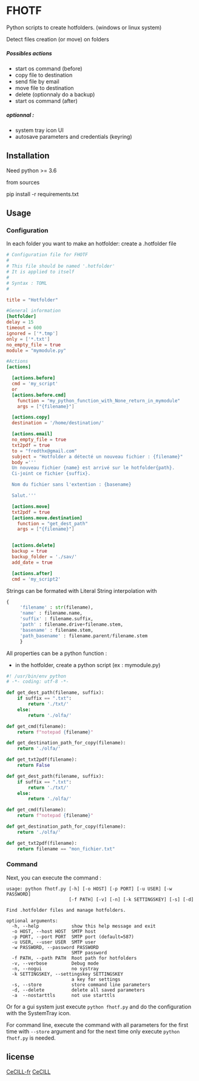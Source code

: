 # FHOTF
Python scripts to create hotfolders.
(windows or linux system)

Detect files creation (or move) on folders
##### Possibles actions
- start os command (before)
- copy file to destination
- send file by email
- move file to destination
- delete (optionnaly do a backup)
- start os command (after)

##### optionnal :
- system tray icon UI
- autosave parameters and credentials (keyring)

## Installation

Need python >= 3.6

from sources

pip install -r requirements.txt

## Usage

### Configuration

In each folder you want to make an hotfolder: create a .hotfolder file

```toml
# Configuration file for FHOTF
#
# This file should be named '.hotfolder'
# It is applied to itself
#
# Syntax : TOML
#

title = "Hotfolder"

#General information
[hotfolder]
delay = 15
timeout = 600
ignored = ['*.tmp']
only = ['*.txt']
no_empty_file = true
module = "mymodule.py"

#Actions
[actions]

  [actions.before]
  cmd = 'my_script'
  or
  [actions.before.cmd]
    function = "my_python_function_with_None_return_in_mymodule"
    args = ["{filename}"]

  [actions.copy]
  destination = '/home/destination/'

  [actions.email]
  no_empty_file = true
  txt2pdf = true
  to = "fredthx@gmail.com"
  subject = "Hotfolder a détecté un nouveau fichier : {filename}"
  body ='''
  Un nouveau fichier {name} est arrivé sur le hotfolder{path}.
  Ci-joint ce fichier {suffix}.

  Nom du fichier sans l'extention : {basename}

  Salut.'''

  [actions.move]
  txt2pdf = true
  [actions.move.destination]
    function = "get_dest_path"
    args = ["{filename}"]


  [actions.delete]
  backup = true
  backup_folder = './sav/'
  add_date = true

  [actions.after]
  cmd = 'my_script2'
```
Strings can be formated with Literal String interpolation with

```python
{
     'filename' : str(filename),
     'name' : filename.name,
     'suffix' : filename.suffix,
     'path' : filename.drive+filename.stem,
     'basename' : filename.stem,
     'path_basename' : filename.parent/filename.stem
     }
```

All properties can be a python function :
- in the hotfolder, create a python script (ex : mymodule.py)

```python
#! /usr/bin/env python
# -*- coding: utf-8 -*-

def get_dest_path(filename, suffix):
    if suffix == ".txt":
        return './txt/'
    else:
        return './olfa/'

def get_cmd(filename):
    return f"notepad {filename}"

def get_destination_path_for_copy(filename):
    return './olfa/'

def get_txt2pdf(filename):
    return False

def get_dest_path(filename, suffix):
    if suffix == ".txt":
        return './txt/'
    else:
        return './olfa/'

def get_cmd(filename):
    return f"notepad {filename}"

def get_destination_path_for_copy(filename):
    return './olfa/'

def get_txt2pdf(filename):
    return filename == "mon_fichier.txt"
```

### Command

Next, you can execute the command :

```
usage: python fhotf.py [-h] [-o HOST] [-p PORT] [-u USER] [-w PASSWORD]
                       [-f PATH] [-v] [-n] [-k SETTINGSKEY] [-s] [-d]

Find .hotfolder files and manage hotfolders.

optional arguments:
  -h, --help            show this help message and exit
  -o HOST, --host HOST  SMTP host
  -p PORT, --port PORT  SMTP port (default=587)
  -u USER, --user USER  SMTP user
  -w PASSWORD, --password PASSWORD
                        SMTP password
  -f PATH, --path PATH  Root path for hotfolders
  -v, --verbose         Debug mode
  -n, --nogui           no systray
  -k SETTINGSKEY, --settingskey SETTINGSKEY
                        a key for settings
  -s, --store           store command line parameters
  -d, --delete          delete all saved parameters
  -a  --nostarttls      not use starttls
```
Or for a gui system just execute ```python fhotf.py``` and do the configuration with the SystemTray icon.

For command line, execute the command with all parameters for the first time with ```--store``` argument and for the next time only execute ```python fhotf.py``` is needed.


## license
[CeCILL-fr](https://cecill.info/licences/Licence_CeCILL_V2.1-fr.html)
[CeCILL](https://cecill.info/licences/Licence_CeCILL_V2.1-en.html)
